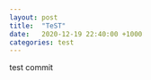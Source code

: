 ```yaml
---
layout: post
title:  "TeST"
date:   2020-12-19 22:40:00 +1000
categories: test
---
```


test commit
